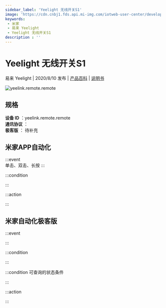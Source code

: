 ```yaml
---
sidebar_label: 'Yeelight 无线开关S1'
image: 'https://cdn.cnbj1.fds.api.mi-img.com/iotweb-user-center/developer_1679047686874X0W6nV0m.png?GalaxyAccessKeyId=AKVGLQWBOVIRQ3XLEW&Expires=9223372036854775807&Signature=wyFu7f8kivh4veWpWTY7+0CPktY='
keywords: 
 - 米家
 - 易来 Yeelight
 - Yeelight 无线开关S1
description : ''
---
```

# Yeelight 无线开关S1

易来 Yeelight | 2020/8/10 发布 | [产品百科](https://home.mi.com/webapp/content/baike/product/index.html?model=yeelink.remote.remote/) | [说明书](https://home.mi.com/views/introduction.html?model=yeelink.remote.remote&region=cn)

![yeelink.remote.remote](https://cdn.cnbj1.fds.api.mi-img.com/iotweb-user-center/developer_1679047686874X0W6nV0m.png?GalaxyAccessKeyId=AKVGLQWBOVIRQ3XLEW&Expires=9223372036854775807&Signature=wyFu7f8kivh4veWpWTY7+0CPktY=)

## 规格  
> 
**设备 ID** ：yeelink.remote.remote  
**通讯协议** ：  
**极客版**  ： 待补充 


## 米家APP自动化  

:::event  
单击、双击、长按
:::

:::condition  

:::

:::action   

:::

## 米家自动化极客版  

:::event  

:::

:::condition  

:::

:::condition 可查询的状态条件  

:::

:::action  

:::

        
